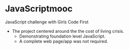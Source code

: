 # JavaScriptmooc

JavaScript challenge with Girls Code First

- The project centered around the the cost of living crisis.
    - Demonstrating foundation level JavaScript.
    - A complete web page/app was not required.

